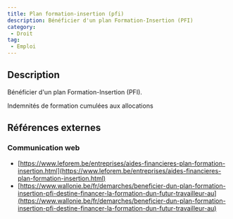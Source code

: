 ```yaml
---
title: Plan formation-insertion (pfi)
description: Bénéficier d'un plan Formation-Insertion (PFI)
category: 
 - Droit
tag: 
 - Emploi
---
```


## Description

Bénéficier d'un plan Formation-Insertion (PFI).

Indemnités de formation cumulées aux allocations

## Références externes 

### Communication web

- [https://www.leforem.be/entreprises/aides-financieres-plan-formation-insertion.html](https://www.leforem.be/entreprises/aides-financieres-plan-formation-insertion.html)
- [https://www.wallonie.be/fr/demarches/beneficier-dun-plan-formation-insertion-pfi-destine-financer-la-formation-dun-futur-travailleur-au](https://www.wallonie.be/fr/demarches/beneficier-dun-plan-formation-insertion-pfi-destine-financer-la-formation-dun-futur-travailleur-au)


